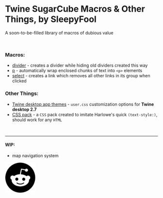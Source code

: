 # Twine SugarCube Macros & Other Things, by SleepyFool
A soon-to-be-filled library of macros of dubious value

&nbsp;

### Macros:

  - [divider](./divider-macro) - creates a divider while hiding old dividers created this way
  - [p](./p-macro) - automatically wrap enclosed chunks of text into `<p>` elements
  - [select](./select-macro) - creates a link which removes all other links in its group when clicked

### Other Things:

  - [Twine desktop app themes](./Twine-themes) - `user.css` customization options for <b>Twine desktop 2.7</b>
  - [CSS pack](./css-pack) - a `CSS` pack created to imitate Harlowe's quick `(text-style:)`, should work for any `HTML`
  
&nbsp;

___

#### WIP:
  - map navigation system

<img src='./incomplete/reddit_icon.png'>
